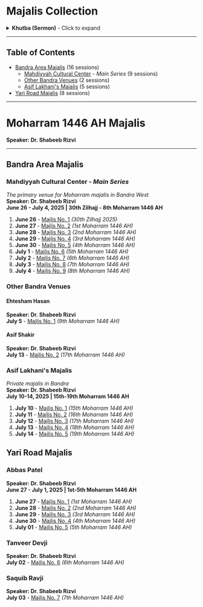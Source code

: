 # Majalis Collection

<details markdown="1">
<summary><strong>Khutba (Sermon)</strong> - Click to expand</summary>

**رحم الله من قرأ الفاتحة.**  
*(May Allah have mercy on whoever recites Al-Fatiha.)*

**بسم الله الرحمن الرحيم.**  
*(In the name of Allah, the Most Gracious, the Most Merciful.)*

**اعوذ بالله السميع العليم من الشيطان الرجيم**  
*(I seek refuge with Allah, the All-Hearing, the All-Knowing, from the accursed Satan.)*

**بسم الله الرحمن الرحيم**  
*(In the name of Allah, the Most Gracious, the Most Merciful.)*

**لا حول ولا قوة الا بالله العلي العظيم**  
*(There is no power and no strength except with Allah, the Most High, the Most Great.)*

**حسبنا الله ونعم الوكيل نعم المولى ونعم النصير**  
*(Allah is sufficient for us, and He is the best Disposer of affairs. What an excellent Protector and what an excellent Helper.)*

**الحمد لله رب العالمين**  
*(All praise is due to Allah, Lord of the worlds.)*

**والعاقبة لاهل التقوى واليقين**  
*(And the good outcome is for the people of piety and certainty.)*

**والصلاة والسلام على اشرف الانبياء والمرسلين**  
*(And peace and blessings be upon the noblest of prophets and messengers,)*

**حبيب اله العالمين**  
*(the beloved of the God of all worlds,)*

Abul Qasim Muhammad (peace be upon him and his holy family).

**اللهم صل على محمد وآل محمد وعجل فرجهم**  
*(O Allah, bless Muhammad and the family of Muhammad and hasten their relief.)*

**صلى الله عليه واله المعصومين**  
*(May Allah's blessings be upon him and his infallible family,)*

**الذين اذهب الله عنهم الرجس وطهرهم تطهيرا**  
*(those from whom Allah removed all impurity and purified them with a thorough purification.)*

**اللهم صل على محمد وآل محمد وعجل فرجهم**  
*(O Allah, bless Muhammad and the family of Muhammad and hasten their relief.)*

**سيما بقية الله في الارضين**  
*(especially the remnant of Allah on earth,)*

**امام زماننا**  
*(our Imam of our time,)*

**وولي امرنا**  
*(our guardian,)*

**وصاحبنا**  
*(our companion,)*

**ومولانا**  
*(our master,)*

**وحبيبنا**  
*(our beloved,)*

**وطبيبنا**  
*(our healer,)*

**وانيسنا**  
*(our intimate friend,)*

**ومونسنا**  
*(our comforter,)*

**الكف الحصين وغياث المضطر المستكين**  
*(the strong fortress and the succor of the distressed and needy.)*

**روحي وارواح العالمين له الفدا**  
*(May my soul and the souls of all worlds be sacrificed for him.)*

</details>

---

## Table of Contents

- [Bandra Area Majalis](#bandra-area-majalis) (16 sessions)
  - [Mahdiyyah Cultural Center](#mahdiyyah-cultural-center) - *Main Series* (9 sessions)
  - [Other Bandra Venues](#other-bandra-venues) (2 sessions)  
  - [Asif Lakhani's Majalis](#asif-lakhanis-majalis) (5 sessions)
- [Yari Road Majalis](#yari-road-majalis) (8 sessions)

---

# Moharram 1446 AH Majalis

**Speaker: Dr. Shabeeb Rizvi**

---
## Bandra Area Majalis

### Mahdiyyah Cultural Center - *Main Series* 
*The primary venue for Moharram majalis in Bandra West*  
**Speaker: Dr. Shabeeb Rizvi**  
**June 26 - July 4, 2025 | 30th Zilhajj - 8th Moharram 1446 AH**

1. **June 26** - [Majlis No. 1](2025/2025-06-26_Mahdiyyah_Majlis01_DrShabeebRizvi) *(30th Zilhajj 2025)*
2. **June 27** - [Majlis No. 2](2025/2025-06-27_Mahdiyyah_Majlis02_DrShabeebRizvi) *(1st Moharram 1446 AH)*
3. **June 28** - [Majlis No. 3](2025/2025-06-28_Mahdiyyah_Majlis03_DrShabeebRizvi) *(2nd Moharram 1446 AH)*
4. **June 29** - [Majlis No. 4](2025/2025-06-29_Mahdiyyah_Majlis04_DrShabeebRizvi) *(3rd Moharram 1446 AH)*
5. **June 30** - [Majlis No. 5](2025/2025-06-30_Mahdiyyah_Majlis05_DrShabeebRizvi) *(4th Moharram 1446 AH)*
6. **July 1** - [Majlis No. 6](2025/2025-07-01_Mahdiyyah_Majlis06_DrShabeebRizvi) *(5th Moharram 1446 AH)*
7. **July 2** - [Majlis No. 7](2025/2025-07-02_Mahdiyyah_Majlis07_DrShabeebRizvi) *(6th Moharram 1446 AH)*
8. **July 3** - [Majlis No. 8](2025/2025-07-03_Mahdiyyah_Majlis08_DrShabeebRizvi) *(7th Moharram 1446 AH)*
9. **July 4** - [Majlis No. 9](2025/2025-07-04_Mahdiyyah_Majlis09_DrShabeebRizvi) *(8th Moharram 1446 AH)*

### Other Bandra Venues

#### Ehtesham Hasan
**Speaker: Dr. Shabeeb Rizvi**  
**July 5** - [Majlis No. 1](2025/2025-07-05_Bandra_EhteshamHasan_DrShabeebRizvi) *(9th Moharram 1446 AH)*

#### Asif Shakir  
**Speaker: Dr. Shabeeb Rizvi**  
**July 13** - [Majlis No. 2](2025/2025-07-13_Bandra_AsifShakir_DrShabeebRizvi) *(17th Moharram 1446 AH)*

### Asif Lakhani's Majalis
*Private majalis in Bandra*  
**Speaker: Dr. Shabeeb Rizvi**  
**July 10-14, 2025 | 15th-19th Moharram 1446 AH**

1. **July 10** - [Majlis No. 1](2025/2025-07-10_Bandra_AsifLakhani_Majlis01_DrShabeebRizvi) *(15th Moharram 1446 AH)*
2. **July 11** - [Majlis No. 2](2025/2025-07-11_Bandra_AsifLakhani_Majlis02_DrShabeebRizvi) *(16th Moharram 1446 AH)*
3. **July 12** - [Majlis No. 3](2025/2025-07-12_Bandra_AsifLakhani_Majlis03_DrShabeebRizvi) *(17th Moharram 1446 AH)*
4. **July 13** - [Majlis No. 4](2025/2025-07-13_Bandra_AsifLakhani_Majlis04_DrShabeebRizvi) *(18th Moharram 1446 AH)*
5. **July 14** - [Majlis No. 5](2025/2025-07-14_Bandra_AsifLakhani_Majlis05_DrShabeebRizvi) *(19th Moharram 1446 AH)*

## Yari Road Majalis

### Abbas Patel
**Speaker: Dr. Shabeeb Rizvi**  
**June 27 - July 1, 2025 | 1st-5th Moharram 1446 AH**

1. **June 27** - [Majlis No. 1](2025/2025-06-27_YariRoad_Majlis01_AbbasPatel_DrShabeebRizvi) *(1st Moharram 1446 AH)*
2. **June 28** - [Majlis No. 2](2025/2025-06-28_YariRoad_Majlis02_AbbasPatel_DrShabeebRizvi) *(2nd Moharram 1446 AH)*
3. **June 29** - [Majlis No. 3](2025/2025-06-29_YariRoad_Majlis03_AbbasPatel_DrShabeebRizvi) *(3rd Moharram 1446 AH)*
4. **June 30** - [Majlis No. 4](2025/2025-06-30_YariRoad_Majlis04_AbbasPatel_DrShabeebRizvi) *(4th Moharram 1446 AH)*
5. **July 01** - [Majlis No. 5](2025/2025-07-01_YariRoad_Majlis05_AbbasPatel_DrShabeebRizvi) *(5th Moharram 1446 AH)*

### Tanveer Devji
**Speaker: Dr. Shabeeb Rizvi**  
**July 02** - [Majlis No. 6](2025/2025-07-02_YariRoad_Majlis06_TanveerDevji_DrShabeebRizvi) *(6th Moharram 1446 AH)*

### Saquib Ravji
**Speaker: Dr. Shabeeb Rizvi**  
**July 03** - [Majlis No. 7](2025/2025-07-03_YariRoad_Majlis07_SaquibRavji_DrShabeebRizvi) *(7th Moharram 1446 AH)*
